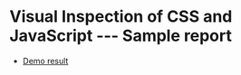 # Visual Inspection of CSS and JavaScript --- Sample report

-   [Demo result](https://kazurayam.github.io/VisualInspectionOfCssAndJs/demo/MyAdmin_visual_inspection_twins-index.html)
